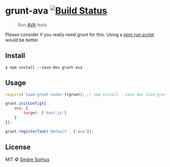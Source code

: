 # grunt-ava [![Build Status](https://travis-ci.org/sindresorhus/grunt-ava.svg?branch=master)](https://travis-ci.org/sindresorhus/grunt-ava)

> Run [AVA](https://github.com/sindresorhus/ava) tests

Please consider if you really need grunt for this. Using a [npm run script](https://github.com/sindresorhus/ava#initialize) would be better.


## Install

```
$ npm install --save-dev grunt-ava
```


## Usage

```js
require('load-grunt-tasks')(grunt); // npm install --save-dev load-grunt-tasks

grunt.initConfig({
	ava: {
		target: ['test.js']
	}
});

grunt.registerTask('default', ['ava']);
```


## License

MIT © [Sindre Sorhus](http://sindresorhus.com)
